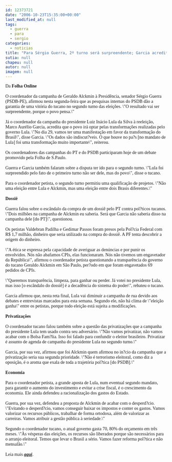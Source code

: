 ```yaml
---
id: 12373721
date: "2006-10-23T15:35:00+00:00"
last_modified_at: null
tags:
  - guerra
  - para
  - sergio
categories:
  - noticias
title: "Para Sérgio Guerra, 2º turno será surpreendente; Garcia acredita no apoio do povo "
sutia: null
chapeu: null
autor: null
imagem: null
---
```

<p><P><FONT face=Verdana>Da <STRONG>Folha Online</STRONG><BR><BR>O coordenador da campanha de Geraldo Alckmin à Presidência, senador Sérgio Guerra (PSDB-PE), afirmou nesta segunda-feira que as pesquisas internas do PSDB dão a garantia de uma vitória do tucano no segundo turno das eleições. \"O resultado vai ser surpreendente, porque o povo pensa.\"<BR><BR>Já o coordenador da campanha do presidente Luiz Inácio Lula da Silva à reeleição, Marco Aurélio Garcia, acredita que o povo irá optar pelas transformações realizadas pelo governo Lula. \"No dia 29, vamos ter uma manifestação em favor da transformação do Brasil\", disse Garcia. \"Os dados são indiscut?veis. O que houve no pa?s [no mandato de Lula] foi uma transformação muito importante\", reiterou.<BR><BR>Os coordenadores das campanhas do PT e do PSDB participaram hoje de um debate promovido pela Folha de S.Paulo.<BR><BR>Guerra e Garcia também falaram sobre a disputa ter ido para o segundo turno. \"Lula foi surpreendido pelo fato de o primeiro turno não ser dele, mas do povo\", disse o tucano.<BR><BR>Para o coordenador petista, o segundo turno permitiu uma qualificação de projetos. \"Não uma eleição entre Lula e Alckmin, mas uma eleição entre dois Brasis diferentes.\"<BR><BR><STRONG>Dossiê</STRONG><BR><BR>Guerra falou sobre o escândalo da compra de um dossiê pelo PT contra pol?ticos tucanos. \"Dois milhões na campanha de Alckmin eu saberia. Será que Garcia não saberia disso na campanha dele [do PT]\", questionou.<BR><BR>Os petistas Valdebran Padilha e Gedimar Passos foram presos pela Pol?cia Federal com R$ 1,7 milhão, dinheiro que seria utilizado na compra do dossiê. A PF tenta descobrir a origem do dinheiro.<BR><BR>\"A ética se expressa pela capacidade de averiguar as denúncias e por punir os envolvidos. Nós não abafamos CPIs, elas funcionaram. Nós não tivemos um engavetador da República\", afirmou o coordenador petista questionando a transparência do governo do tucano Geraldo Alckmin em São Paulo, per?odo em que foram engavetados 69 pedidos de CPIs.<BR><BR>\"Queremos transparência, limpeza, para ganhar ou perder. Já votei no presidente Lula, mas isso [o escândalo do dossiê] é a decadência do sistema do poder\", rebateu o tucano.<BR><BR>Garcia afirmou que, nesta reta final, Lula vai diminuir a campanha de rua devido aos debates e entrevistas marcados para esta semana. Segundo ele, não há clima de \"eleição ganha\" entre os petistas, porque todo eleição está sujeita a modificações.<BR><BR><STRONG>Privatizações</STRONG><BR><BR>O coordenador tucano falou também sobre a questão das privatizações que a campanha do presidente Lula tem usado contra seu adversário. \"Não vamos privatizar, não vamos acabar com o Bolsa Fam?lia. Isso foi falado para confundir o eleitor brasileiro. Privatizar é assunto de agenda de campanha do presidente Lula no segundo turno.\"<BR><BR>Garcia, por sua vez, afirmou que foi Alckmin quem afirmou no in?cio da campanha que a privatização seria sua segunda prioridade. \"Não é terrorismo eleitoral, como diz a oposição, é o aroma que exala de toda a trajetória pol?tica [do PSDB].\"<BR><BR><STRONG>Economia<BR></STRONG><BR>Para o coordenador petista, a grande aposta de Lula, num eventual segundo mandato, para garantir o aumento do investimento e evitar a crise fiscal, é o crescimento da economia. Ele ainda defendeu a racionalização dos gastos do Estado.<BR><BR>Guerra, por sua vez, defendeu a proposta de Alckmin de acabar com o desperd?cio. \"Evitando o desperd?cio, vamos conseguir baixar os impostos e conter os gastos. Vamos valorizar os recursos públicos, trabalhar de forma ortodoxa, além de valorizar as carreiras. Vamos atribuir a gestão pública à seriedade.\"<BR><BR>Segundo o coordenador tucano, o atual governo gasta 70, 80% do orçamento em três meses. \"Às vésperas das eleições, os recursos são liberados porque são necessários para o arranjo eleitoral. Temos que levar o Brasil a sério. Vamos fazer reforma pol?tica e não mensalão.\"<BR><BR>Leia mais <STRONG><EM><A href=\"https://www1.folha.uol.com.br/folha/brasil/ult96u85633.shtml\" target=_blank>aqui</A></EM></STRONG>.</P></FONT> </p>
